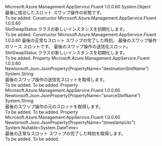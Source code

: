 <Type Name="SlotSwapStatus" FullName="Microsoft.Azure.Management.AppService.Fluent.Models.SlotSwapStatus">
  <TypeSignature Language="C#" Value="public class SlotSwapStatus" />
  <TypeSignature Language="ILAsm" Value=".class public auto ansi beforefieldinit SlotSwapStatus extends System.Object" />
  <TypeSignature Language="DocId" Value="T:Microsoft.Azure.Management.AppService.Fluent.Models.SlotSwapStatus" />
  <TypeSignature Language="VB.NET" Value="Public Class SlotSwapStatus" />
  <TypeSignature Language="F#" Value="type SlotSwapStatus = class" />
  <AssemblyInfo>
    <AssemblyName>Microsoft.Azure.Management.AppService.Fluent</AssemblyName>
    <AssemblyVersion>1.0.0.60</AssemblyVersion>
  </AssemblyInfo>
  <Base>
    <BaseTypeName>System.Object</BaseTypeName>
  </Base>
  <Interfaces />
  <Docs>
    <summary>
            最後に成功したスロット スワップ操作の状態です。
            </summary>
    <remarks>To be added.</remarks>
  </Docs>
  <Members>
    <Member MemberName=".ctor">
      <MemberSignature Language="C#" Value="public SlotSwapStatus ();" />
      <MemberSignature Language="ILAsm" Value=".method public hidebysig specialname rtspecialname instance void .ctor() cil managed" />
      <MemberSignature Language="DocId" Value="M:Microsoft.Azure.Management.AppService.Fluent.Models.SlotSwapStatus.#ctor" />
      <MemberSignature Language="VB.NET" Value="Public Sub New ()" />
      <MemberType>Constructor</MemberType>
      <AssemblyInfo>
        <AssemblyName>Microsoft.Azure.Management.AppService.Fluent</AssemblyName>
        <AssemblyVersion>1.0.0.60</AssemblyVersion>
      </AssemblyInfo>
      <Parameters />
      <Docs>
        <summary>
            SlotSwapStatus クラスの新しいインスタンスを初期化します。
            </summary>
        <remarks>To be added.</remarks>
      </Docs>
    </Member>
    <Member MemberName=".ctor">
      <MemberSignature Language="C#" Value="public SlotSwapStatus (Nullable&lt;DateTime&gt; timestampUtc = null, string sourceSlotName = null, string destinationSlotName = null);" />
      <MemberSignature Language="ILAsm" Value=".method public hidebysig specialname rtspecialname instance void .ctor(valuetype System.Nullable`1&lt;valuetype System.DateTime&gt; timestampUtc, string sourceSlotName, string destinationSlotName) cil managed" />
      <MemberSignature Language="DocId" Value="M:Microsoft.Azure.Management.AppService.Fluent.Models.SlotSwapStatus.#ctor(System.Nullable{System.DateTime},System.String,System.String)" />
      <MemberSignature Language="VB.NET" Value="Public Sub New (Optional timestampUtc As Nullable(Of DateTime) = null, Optional sourceSlotName As String = null, Optional destinationSlotName As String = null)" />
      <MemberSignature Language="F#" Value="new Microsoft.Azure.Management.AppService.Fluent.Models.SlotSwapStatus : Nullable&lt;DateTime&gt; * string * string -&gt; Microsoft.Azure.Management.AppService.Fluent.Models.SlotSwapStatus" Usage="new Microsoft.Azure.Management.AppService.Fluent.Models.SlotSwapStatus (timestampUtc, sourceSlotName, destinationSlotName)" />
      <MemberType>Constructor</MemberType>
      <AssemblyInfo>
        <AssemblyName>Microsoft.Azure.Management.AppService.Fluent</AssemblyName>
        <AssemblyVersion>1.0.0.60</AssemblyVersion>
      </AssemblyInfo>
      <Parameters>
        <Parameter Name="timestampUtc" Type="System.Nullable&lt;System.DateTime&gt;" />
        <Parameter Name="sourceSlotName" Type="System.String" />
        <Parameter Name="destinationSlotName" Type="System.String" />
      </Parameters>
      <Docs>
        <param name="timestampUtc">最後の正常なスロット スワップの完了した時刻。</param>
        <param name="sourceSlotName">最後のスワップ操作のソース スロットです。</param>
        <param name="destinationSlotName">最後のスワップ操作の送信先スロット。</param>
        <summary>
            SlotSwapStatus クラスの新しいインスタンスを初期化します。
            </summary>
        <remarks>To be added.</remarks>
      </Docs>
    </Member>
    <Member MemberName="DestinationSlotName">
      <MemberSignature Language="C#" Value="public string DestinationSlotName { get; }" />
      <MemberSignature Language="ILAsm" Value=".property instance string DestinationSlotName" />
      <MemberSignature Language="DocId" Value="P:Microsoft.Azure.Management.AppService.Fluent.Models.SlotSwapStatus.DestinationSlotName" />
      <MemberSignature Language="VB.NET" Value="Public ReadOnly Property DestinationSlotName As String" />
      <MemberSignature Language="F#" Value="member this.DestinationSlotName : string" Usage="Microsoft.Azure.Management.AppService.Fluent.Models.SlotSwapStatus.DestinationSlotName" />
      <MemberType>Property</MemberType>
      <AssemblyInfo>
        <AssemblyName>Microsoft.Azure.Management.AppService.Fluent</AssemblyName>
        <AssemblyVersion>1.0.0.60</AssemblyVersion>
      </AssemblyInfo>
      <Attributes>
        <Attribute>
          <AttributeName>Newtonsoft.Json.JsonProperty(PropertyName="destinationSlotName")</AttributeName>
        </Attribute>
      </Attributes>
      <ReturnValue>
        <ReturnType>System.String</ReturnType>
      </ReturnValue>
      <Docs>
        <summary>
            最後のスワップ操作の送信先スロットを取得します。
            </summary>
        <value>To be added.</value>
        <remarks>To be added.</remarks>
      </Docs>
    </Member>
    <Member MemberName="SourceSlotName">
      <MemberSignature Language="C#" Value="public string SourceSlotName { get; }" />
      <MemberSignature Language="ILAsm" Value=".property instance string SourceSlotName" />
      <MemberSignature Language="DocId" Value="P:Microsoft.Azure.Management.AppService.Fluent.Models.SlotSwapStatus.SourceSlotName" />
      <MemberSignature Language="VB.NET" Value="Public ReadOnly Property SourceSlotName As String" />
      <MemberSignature Language="F#" Value="member this.SourceSlotName : string" Usage="Microsoft.Azure.Management.AppService.Fluent.Models.SlotSwapStatus.SourceSlotName" />
      <MemberType>Property</MemberType>
      <AssemblyInfo>
        <AssemblyName>Microsoft.Azure.Management.AppService.Fluent</AssemblyName>
        <AssemblyVersion>1.0.0.60</AssemblyVersion>
      </AssemblyInfo>
      <Attributes>
        <Attribute>
          <AttributeName>Newtonsoft.Json.JsonProperty(PropertyName="sourceSlotName")</AttributeName>
        </Attribute>
      </Attributes>
      <ReturnValue>
        <ReturnType>System.String</ReturnType>
      </ReturnValue>
      <Docs>
        <summary>
            最後のスワップ操作の元のスロットを取得します。
            </summary>
        <value>To be added.</value>
        <remarks>To be added.</remarks>
      </Docs>
    </Member>
    <Member MemberName="TimestampUtc">
      <MemberSignature Language="C#" Value="public Nullable&lt;DateTime&gt; TimestampUtc { get; }" />
      <MemberSignature Language="ILAsm" Value=".property instance valuetype System.Nullable`1&lt;valuetype System.DateTime&gt; TimestampUtc" />
      <MemberSignature Language="DocId" Value="P:Microsoft.Azure.Management.AppService.Fluent.Models.SlotSwapStatus.TimestampUtc" />
      <MemberSignature Language="VB.NET" Value="Public ReadOnly Property TimestampUtc As Nullable(Of DateTime)" />
      <MemberSignature Language="F#" Value="member this.TimestampUtc : Nullable&lt;DateTime&gt;" Usage="Microsoft.Azure.Management.AppService.Fluent.Models.SlotSwapStatus.TimestampUtc" />
      <MemberType>Property</MemberType>
      <AssemblyInfo>
        <AssemblyName>Microsoft.Azure.Management.AppService.Fluent</AssemblyName>
        <AssemblyVersion>1.0.0.60</AssemblyVersion>
      </AssemblyInfo>
      <Attributes>
        <Attribute>
          <AttributeName>Newtonsoft.Json.JsonProperty(PropertyName="timestampUtc")</AttributeName>
        </Attribute>
      </Attributes>
      <ReturnValue>
        <ReturnType>System.Nullable&lt;System.DateTime&gt;</ReturnType>
      </ReturnValue>
      <Docs>
        <summary>
            最後の正常なスロット スワップの完了した時刻を取得します。
            </summary>
        <value>To be added.</value>
        <remarks>To be added.</remarks>
      </Docs>
    </Member>
  </Members>
</Type>